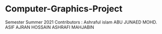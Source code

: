 # Computer-Graphics-Project
Semester Summer 2021
Contributors : Ashraful islam
ABU JUNAED MOHD. ASIF
 AJRAN HOSSAIN
 ASHRAFI MAHJABIN



